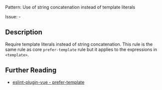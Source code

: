 Pattern: Use of string concatenation instead of template literals

Issue: -

## Description

Require template literals instead of string concatenation. This rule is the same rule as core `prefer-template` rule but it applies to the expressions in `<template>`.

## Further Reading

* [eslint-plugin-vue - prefer-template](https://eslint.vuejs.org/rules/prefer-template.html)
